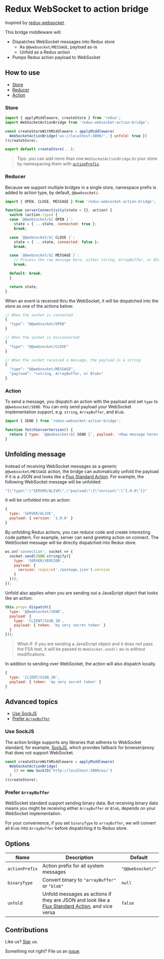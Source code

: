 # Redux WebSocket to action bridge

Inspired by [redux-websocket](https://github.com/giantmachines/redux-websocket).

This bridge middleware will:

* Dispatches WebSocket messages into Redux store
  * As `@@websocket/MESSAGE`, payload as-is
  * Unfold as a Redux action
* Pumps Redux action payload to WebSocket

## How to use

* [Store](#store)
* [Reducer](#reducer)
* [Action](#action)

### Store

```js
import { applyMiddleware, createStore } from 'redux';
import WebSocketActionBridge from 'redux-websocket-action-bridge';

const createStoreWithMiddleware = applyMiddleware(
  WebSocketActionBridge('ws://localhost:4000/', { unfold: true })
)(createStore);

export default createStore(...);
```

> Tips: you can add more than one `WebSocketActionBridge` to your store by namespacing them with [`actionPrefix`](#options).

### Reducer

Because we support multiple bridges in a single store, namespace prefix is added to action type, by default, `@@websocket/`.

```js
import { OPEN, CLOSE, MESSAGE } from 'redux-websocket-action-bridge';

function serverConnectivity(state = {}, action) {
  switch (action.type) {
  case `@@websocket/${ OPEN }`:
    state = { ...state, connected: true };
    break;

  case `@@websocket/${ CLOSE }`:
    state = { ...state, connected: false };
    break;

  case `@@websocket/${ MESSAGE }`:
    // Process the raw message here, either string, ArrayBuffer, or Blob
    break;

  default: break;
  }

  return state;
}
```

When an event is received thru the WebSocket, it will be dispatched into the store as one of the actions below:

```js
// When the socket is connected
{
  "type": "@@websocket/OPEN"
}
```

```js
// When the socket is disconnected
{
  "type": "@@websocket/CLOSE"
}
```

```js
// When the socket received a message, the payload is a string
{
  "type": "@@websocket/MESSAGE",
  "payload": "<string, ArrayBuffer, or Blob>"
}
```

### Action

To send a message, you dispatch an action with the payload and set `type` to `@@websocket/SEND`. You can only send payload your WebSocket implementation support, e.g. `string`, `ArrayBuffer`, and `Blob`.

```js
import { SEND } from 'redux-websocket-action-bridge';

function fetchServerVersion() {
  return { type: `@@websocket/${ SEND }`, payload: '<Raw message here>' };
}
```

## Unfolding message

Instead of receiving WebSocket messages as a generic `@@websocket/MESSAGE` action, the bridge can automatically unfold the payload if it is a JSON and looks like a [Flux Standard Action](https://github.com/acdlite/flux-standard-action). For example, the following WebSocket message will be unfolded:

```js
"{\"type\":\"SERVER/ALIVE\",\"payload\":{\"version\":\"1.0.0\"}}"
```

It will be unfolded into an action:

```js
{
  type: 'SERVER/ALIVE',
  payload: { version: '1.0.0' }
}
```

By unfolding Redux actions, you can reduce code and create interesting code pattern. For example, server can send greeting action on connect. The WebSocket message will be directly dispatched into Redux store.

```js
ws.on('connection', socket => {
  socket.send(JSON.stringify({
    type: 'SERVER/VERSION',
    payload: {
      version: require('./package.json').version
    }
  }));
});
```

Unfold also applies when you are sending out a JavaScript object that looks like an action.

```js
this.props.dispatch({
  type: '@@websocket/SEND',
  payload: {
    type: 'CLIENT/SIGN_IN',
    payload: { token: 'my very secret token' }
  }
}));
```

> What-if: if you are sending a JavaScript object and it does not pass the FSA test, it will be passed to `WebSocket.send()` as-is without modifications.

In addition to sending over WebSocket, the action will also dispatch locally.

```js
{
  type: 'CLIENT/SIGN_IN',
  payload: { token: 'my very secret token' }
}
```

## Advanced topics

* [Use SockJS](#use-sockjs)
* [Prefer `ArrayBuffer`](#prefer-arraybuffer)

### Use SockJS

The action bridge supports any libraries that adheres to WebSocket standard, for example, [SockJS](http://sockjs.org), which provides fallback for browser/proxy that does not support WebSocket.

```js
const createStoreWithMiddleware = applyMiddleware(
  WebSocketActionBridge(
    () => new SockJS('http://localhost:3000/ws/')
  )
)(createStore);
```

### Prefer `ArrayBuffer`

WebSocket standard support sending binary data. But receiving binary data means you might be receiving either `ArrayBuffer` or `Blob`, depends on your WebSocket implementation.

For your convenience, if you set `binaryType` to `arrayBuffer`, we will convert all `Blob` into `ArrayBuffer` before dispatching it to Redux store.

## Options

| Name | Description | Default |
| - | - | - |
| `actionPrefix` | Action prefix for all system messages | `"@@websocket/"` |
| `binaryType` | Convert binary to `"arrayBuffer"` or `"blob"` | `null` |
| `unfold` | Unfold messages as actions if they are JSON and look like a [Flux Standard Action](https://github.com/acdlite/flux-standard-action), and vice versa | `false` |

## Contributions

Like us? [Star](https://github.com/compulim/redux-websocket-action-bridge/stargazers) us.

Something not right? File us an [issue](https://github.com/compulim/redux-websocket-action-bridge/issues).
